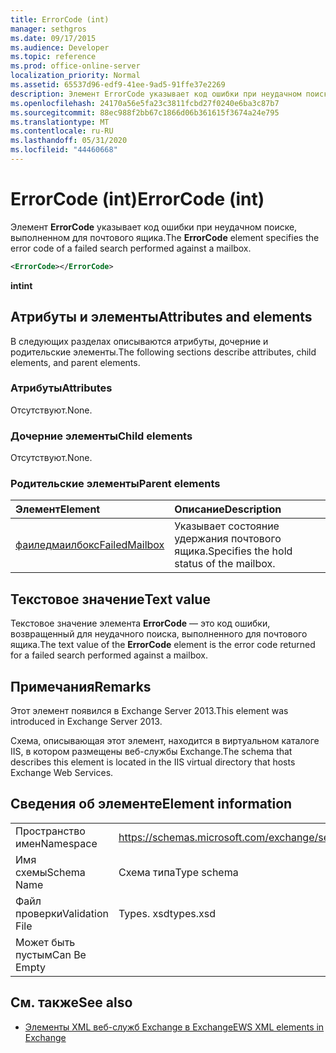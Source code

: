 ```yaml
---
title: ErrorCode (int)
manager: sethgros
ms.date: 09/17/2015
ms.audience: Developer
ms.topic: reference
ms.prod: office-online-server
localization_priority: Normal
ms.assetid: 65537d96-edf9-41ee-9ad5-91ffe37e2269
description: Элемент ErrorCode указывает код ошибки при неудачном поиске, выполненном для почтового ящика.
ms.openlocfilehash: 24170a56e5fa23c3811fcbd27f0240e6ba3c87b7
ms.sourcegitcommit: 88ec988f2bb67c1866d06b361615f3674a24e795
ms.translationtype: MT
ms.contentlocale: ru-RU
ms.lasthandoff: 05/31/2020
ms.locfileid: "44460668"
---
```

# <a name="errorcode-int"></a><span data-ttu-id="f3cce-103">ErrorCode (int)</span><span class="sxs-lookup"><span data-stu-id="f3cce-103">ErrorCode (int)</span></span>

<span data-ttu-id="f3cce-104">Элемент **ErrorCode** указывает код ошибки при неудачном поиске, выполненном для почтового ящика.</span><span class="sxs-lookup"><span data-stu-id="f3cce-104">The **ErrorCode** element specifies the error code of a failed search performed against a mailbox.</span></span> 
  
```XML
<ErrorCode></ErrorCode>
```

 <span data-ttu-id="f3cce-105">**int**</span><span class="sxs-lookup"><span data-stu-id="f3cce-105">**int**</span></span>
## <a name="attributes-and-elements"></a><span data-ttu-id="f3cce-106">Атрибуты и элементы</span><span class="sxs-lookup"><span data-stu-id="f3cce-106">Attributes and elements</span></span>

<span data-ttu-id="f3cce-107">В следующих разделах описываются атрибуты, дочерние и родительские элементы.</span><span class="sxs-lookup"><span data-stu-id="f3cce-107">The following sections describe attributes, child elements, and parent elements.</span></span>
  
### <a name="attributes"></a><span data-ttu-id="f3cce-108">Атрибуты</span><span class="sxs-lookup"><span data-stu-id="f3cce-108">Attributes</span></span>

<span data-ttu-id="f3cce-109">Отсутствуют.</span><span class="sxs-lookup"><span data-stu-id="f3cce-109">None.</span></span>
  
### <a name="child-elements"></a><span data-ttu-id="f3cce-110">Дочерние элементы</span><span class="sxs-lookup"><span data-stu-id="f3cce-110">Child elements</span></span>

<span data-ttu-id="f3cce-111">Отсутствуют.</span><span class="sxs-lookup"><span data-stu-id="f3cce-111">None.</span></span>
  
### <a name="parent-elements"></a><span data-ttu-id="f3cce-112">Родительские элементы</span><span class="sxs-lookup"><span data-stu-id="f3cce-112">Parent elements</span></span>

|<span data-ttu-id="f3cce-113">**Элемент**</span><span class="sxs-lookup"><span data-stu-id="f3cce-113">**Element**</span></span>|<span data-ttu-id="f3cce-114">**Описание**</span><span class="sxs-lookup"><span data-stu-id="f3cce-114">**Description**</span></span>|
|:-----|:-----|
|[<span data-ttu-id="f3cce-115">фаиледмаилбокс</span><span class="sxs-lookup"><span data-stu-id="f3cce-115">FailedMailbox</span></span>](failedmailbox.md) <br/> |<span data-ttu-id="f3cce-116">Указывает состояние удержания почтового ящика.</span><span class="sxs-lookup"><span data-stu-id="f3cce-116">Specifies the hold status of the mailbox.</span></span>  <br/> |
   
## <a name="text-value"></a><span data-ttu-id="f3cce-117">Текстовое значение</span><span class="sxs-lookup"><span data-stu-id="f3cce-117">Text value</span></span>

<span data-ttu-id="f3cce-118">Текстовое значение элемента **ErrorCode** — это код ошибки, возвращенный для неудачного поиска, выполненного для почтового ящика.</span><span class="sxs-lookup"><span data-stu-id="f3cce-118">The text value of the **ErrorCode** element is the error code returned for a failed search performed against a mailbox.</span></span> 
  
## <a name="remarks"></a><span data-ttu-id="f3cce-119">Примечания</span><span class="sxs-lookup"><span data-stu-id="f3cce-119">Remarks</span></span>

<span data-ttu-id="f3cce-120">Этот элемент появился в Exchange Server 2013.</span><span class="sxs-lookup"><span data-stu-id="f3cce-120">This element was introduced in Exchange Server 2013.</span></span>
  
<span data-ttu-id="f3cce-121">Схема, описывающая этот элемент, находится в виртуальном каталоге IIS, в котором размещены веб-службы Exchange.</span><span class="sxs-lookup"><span data-stu-id="f3cce-121">The schema that describes this element is located in the IIS virtual directory that hosts Exchange Web Services.</span></span>
  
## <a name="element-information"></a><span data-ttu-id="f3cce-122">Сведения об элементе</span><span class="sxs-lookup"><span data-stu-id="f3cce-122">Element information</span></span>

|||
|:-----|:-----|
|<span data-ttu-id="f3cce-123">Пространство имен</span><span class="sxs-lookup"><span data-stu-id="f3cce-123">Namespace</span></span>  <br/> |https://schemas.microsoft.com/exchange/services/2006/types  <br/> |
|<span data-ttu-id="f3cce-124">Имя схемы</span><span class="sxs-lookup"><span data-stu-id="f3cce-124">Schema Name</span></span>  <br/> |<span data-ttu-id="f3cce-125">Схема типа</span><span class="sxs-lookup"><span data-stu-id="f3cce-125">Type schema</span></span>  <br/> |
|<span data-ttu-id="f3cce-126">Файл проверки</span><span class="sxs-lookup"><span data-stu-id="f3cce-126">Validation File</span></span>  <br/> |<span data-ttu-id="f3cce-127">Types. xsd</span><span class="sxs-lookup"><span data-stu-id="f3cce-127">types.xsd</span></span>  <br/> |
|<span data-ttu-id="f3cce-128">Может быть пустым</span><span class="sxs-lookup"><span data-stu-id="f3cce-128">Can Be Empty</span></span>  <br/> ||
   
## <a name="see-also"></a><span data-ttu-id="f3cce-129">См. также</span><span class="sxs-lookup"><span data-stu-id="f3cce-129">See also</span></span>



- [<span data-ttu-id="f3cce-130">Элементы XML веб-служб Exchange в Exchange</span><span class="sxs-lookup"><span data-stu-id="f3cce-130">EWS XML elements in Exchange</span></span>](ews-xml-elements-in-exchange.md)

